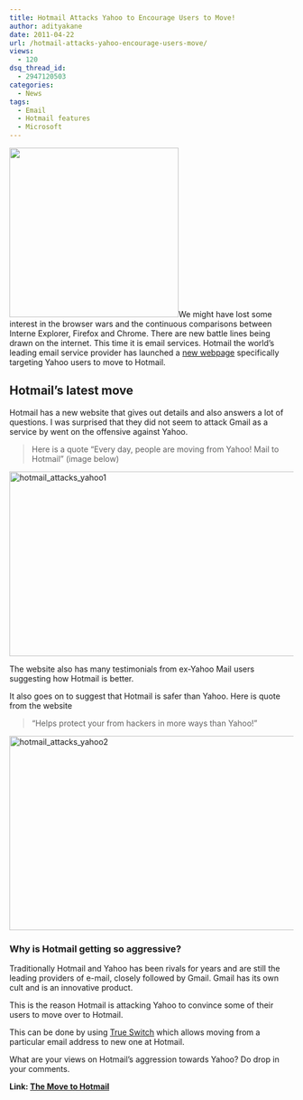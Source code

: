 ```yaml
---
title: Hotmail Attacks Yahoo to Encourage Users to Move!
author: adityakane
date: 2011-04-22
url: /hotmail-attacks-yahoo-encourage-users-move/
views:
  - 120
dsq_thread_id:
  - 2947120503
categories:
  - News
tags:
  - Email
  - Hotmail features
  - Microsoft
---
```

[<img class="alignright size-full wp-image-39096" title="Hotmail_logo.png" src="http://cdn.devilsworkshop.org/files/2011/03/Hotmail_logo.png" alt="" width="300" height="300" />][1]We might have lost some interest in the browser wars and the continuous comparisons between Interne Explorer, Firefox and Chrome. There are new battle lines being drawn on the internet. This time it is email services. Hotmail the world&#8217;s leading email service provider has launched a <a href="http://www.microsoft.com/windows/windowslive/themovetohotmail/" onclick="_gaq.push(['_trackEvent', 'outbound-article', 'http://www.microsoft.com/windows/windowslive/themovetohotmail/', 'new webpage']);" target="_blank">new webpage</a> specifically targeting Yahoo users to move to Hotmail.

## Hotmail’s latest move

Hotmail has a new website that gives out details and also answers a lot of questions. I was surprised that they did not seem to attack Gmail as a service by went on the offensive against Yahoo.

> Here is a quote “Every day, people are moving from Yahoo! Mail to Hotmail” (image below)

[<img style="background-image: none; padding-left: 0px; padding-right: 0px; display: inline; padding-top: 0px; border: 0px;" title="hotmail_attacks_yahoo1" src="http://cdn.devilsworkshop.org/files/2011/04/hotmail_attacks_yahoo1_thumb.png" border="0" alt="hotmail_attacks_yahoo1" width="552" height="327" />][2]

The website also has many testimonials from ex-Yahoo Mail users suggesting how Hotmail is better.

It also goes on to suggest that Hotmail is safer than Yahoo. Here is quote from the website

> “Helps protect your from hackers in more ways than Yahoo!”

[<img style="background-image: none; padding-left: 0px; padding-right: 0px; display: inline; padding-top: 0px; border: 0px;" title="hotmail_attacks_yahoo2" src="http://cdn.devilsworkshop.org/files/2011/04/hotmail_attacks_yahoo2_thumb.png" border="0" alt="hotmail_attacks_yahoo2" width="552" height="344" />][3]

### Why is Hotmail getting so aggressive?

Traditionally Hotmail and Yahoo has been rivals for years and are still the leading providers of e-mail, closely followed by Gmail. Gmail has its own cult and is an innovative product.

This is the reason Hotmail is attacking Yahoo to convince some of their users to move over to Hotmail.

This can be done by using <a href="https://secure5.trueswitch.com/hotmail/" onclick="_gaq.push(['_trackEvent', 'outbound-article', 'https://secure5.trueswitch.com/hotmail/', 'True Switch']);" target="_blank">True Switch</a> which allows moving from a particular email address to new one at Hotmail.

What are your views on Hotmail’s aggression towards Yahoo? Do drop in your comments.

**Link: <a href="http://www.microsoft.com/windows/windowslive/themovetohotmail/" onclick="_gaq.push(['_trackEvent', 'outbound-article', 'http://www.microsoft.com/windows/windowslive/themovetohotmail/', 'The Move to Hotmail']);" target="_blank">The Move to Hotmail</a>**

 [1]: http://cdn.devilsworkshop.org/files/2011/03/Hotmail_logo.png
 [2]: http://cdn.devilsworkshop.org/files/2011/04/hotmail_attacks_yahoo1.png
 [3]: http://cdn.devilsworkshop.org/files/2011/04/hotmail_attacks_yahoo2.png
